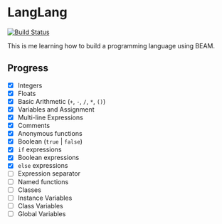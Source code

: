 # LangLang

[![Build Status](https://semaphoreci.com/api/v1/benjamintanweihao/langlang/branches/master/badge.svg)](https://semaphoreci.com/benjamintanweihao/langlang)

This is me learning how to build a programming language using BEAM.

## Progress

- [x] Integers
- [x] Floats
- [x] Basic Arithmetic (`+`, `-`, `/`, `*`, `()`)
- [x] Variables and Assignment
- [x] Multi-line Expressions
- [x] Comments
- [x] Anonymous functions
- [x] Boolean (`true` | `false`)
- [x] `if` expressions
- [x] Boolean expressions
- [x] `else` expressions
- [ ] Expression separator
- [ ] Named functions
- [ ] Classes
- [ ] Instance Variables
- [ ] Class Variables
- [ ] Global Variables
